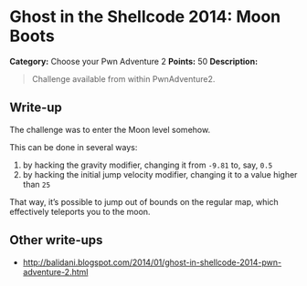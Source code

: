# Ghost in the Shellcode 2014: Moon Boots

**Category:** Choose your Pwn Adventure 2
**Points:** 50
**Description:**

> Challenge available from within PwnAdventure2.

## Write-up

The challenge was to enter the Moon level somehow.

This can be done in several ways:

1. by hacking the gravity modifier, changing it from `-9.81` to, say, `0.5`
2. by hacking the initial jump velocity modifier, changing it to a value higher than `25`

That way, it’s possible to jump out of bounds on the regular map, which effectively teleports you to the moon.

## Other write-ups

* <http://balidani.blogspot.com/2014/01/ghost-in-shellcode-2014-pwn-adventure-2.html>
